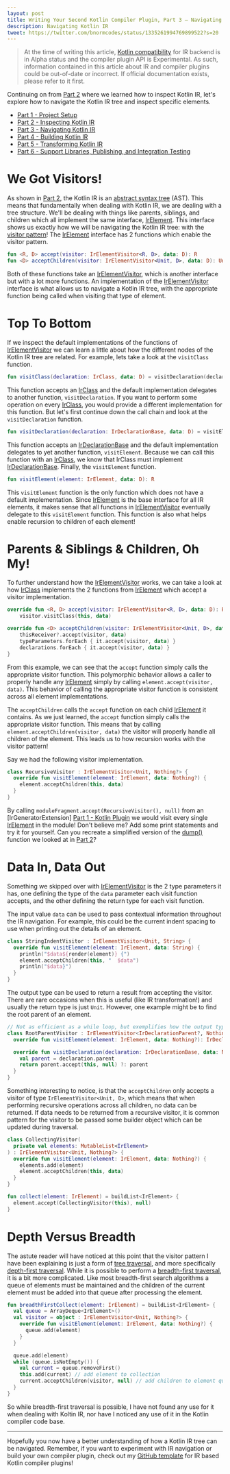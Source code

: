 ```yaml
---
layout: post
title: Writing Your Second Kotlin Compiler Plugin, Part 3 — Navigating Kotlin IR
description: Navigating Kotlin IR
tweet: https://twitter.com/bnormcodes/status/1335261994769899522?s=20
---
```


> At the time of writing this article, [Kotlin compatibility] for IR backend is in Alpha status and
> the compiler plugin API is Experimental. As such, information contained in this article about IR
> and compiler plugins could be out-of-date or incorrect. If official documentation exists, please
> refer to it first.

Continuing on from [Part 2] where we learned how to inspect Kotlin IR, let's explore how to navigate
the Kotlin IR tree and inspect specific elements.

- [Part 1 - Project Setup][Part 1]
- [Part 2 - Inspecting Kotlin IR][Part 2]
- [Part 3 - Navigating Kotlin IR][Part 3]
- [Part 4 - Building Kotlin IR][Part 4]
- [Part 5 - Transforming Kotlin IR][Part 5]
- [Part 6 - Support Libraries, Publishing, and Integration Testing][Part 6]

# We Got Visitors!

As shown in [Part 2], the Kotlin IR is an [abstract syntax tree] (AST). This means that
fundamentally when dealing with Kotlin IR, we are dealing with a tree structure. We'll be dealing
with things like parents, siblings, and children which all implement the same interface,
[IrElement]. This interface shows us exactly how we will be navigating the Kotlin IR tree: with the
[visitor pattern]! The [IrElement] interface has 2 functions which enable the visitor pattern.

```kotlin
fun <R, D> accept(visitor: IrElementVisitor<R, D>, data: D): R
fun <D> acceptChildren(visitor: IrElementVisitor<Unit, D>, data: D): Unit
```

Both of these functions take an [IrElementVisitor], which is another interface but with a lot more
functions. An implementation of the [IrElementVisitor] interface is what allows us to navigate a
Kotlin IR tree, with the appropriate function being called when visiting that type of element.

# Top To Bottom

If we inspect the default implementations of the functions of [IrElementVisitor] we can learn a
little about how the different nodes of the Kotlin IR tree are related. For example, lets take a
look at the `visitClass` function.

```kotlin
fun visitClass(declaration: IrClass, data: D) = visitDeclaration(declaration, data)
```

This function accepts an [IrClass] and the default implementation delegates to another function,
`visitDeclaration`. If you want to perform some operation on every [IrClass], you would provide a
different implementation for this function. But let's first continue down the call chain and look at
the `visitDeclaration` function.

```kotlin
fun visitDeclaration(declaration: IrDeclarationBase, data: D) = visitElement(declaration, data)
```

This function accepts an [IrDeclarationBase] and the default implementation delegates to yet another
function, `visitElement`. Because we can call this function with an [IrClass], we know that IrClass
must implement [IrDeclarationBase]. Finally, the `visitElement` function.

```kotlin
fun visitElement(element: IrElement, data: D): R
```

This `visitElement` function is the only function which does not have a default implementation.
Since [IrElement] is the base interface for all IR elements, it makes sense that all functions in
[IrElementVisitor] eventually delegate to this `visitElement` function. This function is also what
helps enable recursion to children of each element!

# Parents & Siblings & Children, Oh My!

To further understand how the [IrElementVisitor] works, we can take a look at how [IrClass]
implements the 2 functions from [IrElement] which accept a visitor implementation.

```kotlin
override fun <R, D> accept(visitor: IrElementVisitor<R, D>, data: D): R =
    visitor.visitClass(this, data)

override fun <D> acceptChildren(visitor: IrElementVisitor<Unit, D>, data: D) {
    thisReceiver?.accept(visitor, data)
    typeParameters.forEach { it.accept(visitor, data) }
    declarations.forEach { it.accept(visitor, data) }
}
```

From this example, we can see that the `accept` function simply calls the appropriate visitor
function. This polymorphic behavior allows a caller to properly handle any [IrElement] simply by
calling `element.accept(visitor, data)`. This behavior of calling the appropriate visitor function
is consistent across all element implementations.

The `acceptChildren` calls the `accept` function on each child [IrElement] it contains. As we just
learned, the `accept` function simply calls the appropriate visitor function. This means that by
calling `element.acceptChildren(visitor, data)` the visitor will properly handle all children of
the element. This leads us to how recursion works with the visitor pattern!

Say we had the following visitor implementation.

```kotlin
class RecursiveVisitor : IrElementVisitor<Unit, Nothing?> {
  override fun visitElement(element: IrElement, data: Nothing?) {
    element.acceptChildren(this, data)
  }
}
```

By calling `moduleFragment.accept(RecursiveVisitor(), null)` from an [IrGeneratorExtension]
[Part 1 - Kotlin Plugin] we would visit every single [IrElement] in the module! Don't believe me?
Add some print statements and try it for yourself. Can you recreate a simplified version of the
[dump()] function we looked at in [Part 2]?

# Data In, Data Out

Something we skipped over with [IrElementVisitor] is the 2 type parameters it has, one defining the
type of the `data` parameter each visit function accepts, and the other defining the return type for
each visit function.

The input value `data` can be used to pass contextual information throughout the IR navigation. For
example, this could be the current indent spacing to use when printing out the details of an
element.

```kotlin
class StringIndentVisitor : IrElementVisitor<Unit, String> {
  override fun visitElement(element: IrElement, data: String) {
    println("$data${render(element)} {")
    element.acceptChildren(this, "  $data")
    println("$data}")
  }
}
```

The output type can be used to return a result from accepting the visitor. There are rare occasions
when this is useful (like IR transformation!) and usually the return type is just `Unit`. However,
one example might be to find the root parent of an element.

```kotlin
// Not as efficient as a while loop, but exemplifies how the output type could be used
class RootParentVisitor : IrElementVisitor<IrDeclarationParent?, Nothing?> {
  override fun visitElement(element: IrElement, data: Nothing?): IrDeclarationParent? = null

  override fun visitDeclaration(declaration: IrDeclarationBase, data: Nothing?): IrDeclarationParent {
    val parent = declaration.parent
    return parent.accept(this, null) ?: parent
  }
}
```

Something interesting to notice, is that the `acceptChildren` only accepts a visitor of type
`IrElementVisitor<Unit, D>`, which means that when performing recursive operations across all
children, no data can be returned. If data needs to be returned from a recursive visitor, it is
common pattern for the visitor to be passed some builder object which can be updated during
traversal.

```kotlin
class CollectingVisitor(
  private val elements: MutableList<IrElement>
) : IrElementVisitor<Unit, Nothing?> {
  override fun visitElement(element: IrElement, data: Nothing?) {
    elements.add(element)
    element.acceptChildren(this, data)
  }
}

fun collect(element: IrElement) = buildList<IrElement> {
  element.accept(CollectingVisitor(this), null)
}
```

# Depth Versus Breadth

The astute reader will have noticed at this point that the visitor pattern I have been explaining is
just a form of [tree traversal], and more specifically [depth-first traversal]. While it is possible
to perform a [breadth-first traversal], it is a bit more complicated. Like most breadth-first search
algorithms a queue of elements must be maintained and the children of the current element must be
added into that queue after processing the element.

```kotlin
fun breadthFirstCollect(element: IrElement) = buildList<IrElement> {
  val queue = ArrayDeque<IrElement>()
  val visitor = object : IrElementVisitor<Unit, Nothing?> {
    override fun visitElement(element: IrElement, data: Nothing?) {
      queue.add(element)
    }
  }

  queue.add(element)
  while (queue.isNotEmpty()) {
    val current = queue.removeFirst()
    this.add(current) // add element to collection
    current.acceptChildren(visitor, null) // add children to element queue
  }
}
```

So while breadth-first traversal is possible, I have not found any use for it when dealing with
Koltin IR, nor have I noticed any use of it in the Kotlin compiler code base.

---

Hopefully you now have a better understanding of how a Kotlin IR tree can be navigated. Remember, if
you want to experiment with IR navigation or build your own compiler plugin, check out my [GitHub
template] for IR based Kotlin compiler plugins!

[Kotlin compatibility]: https://kotlinlang.org/docs/reference/evolution/components-stability.html
[Part 1]: https://blog.bnorm.dev/writing-your-second-compiler-plugin-part-1
[Part 2]: https://blog.bnorm.dev/writing-your-second-compiler-plugin-part-2
[Part 3]: https://blog.bnorm.dev/writing-your-second-compiler-plugin-part-3
[Part 4]: https://blog.bnorm.dev/writing-your-second-compiler-plugin-part-4
[Part 5]: https://blog.bnorm.dev/writing-your-second-compiler-plugin-part-5
[Part 6]: https://blog.bnorm.dev/writing-your-second-compiler-plugin-part-6
[Part 1 - Kotlin Plugin]: https://blog.bnorm.dev/writing-your-second-compiler-plugin-part-1#kotlin-plugin
[abstract syntax tree]: https://en.wikipedia.org/wiki/Abstract_syntax_tree
[IrElement]: https://github.com/JetBrains/kotlin/blob/1.4.20/compiler/ir/ir.tree/src/org/jetbrains/kotlin/ir/IrElement.kt
[visitor pattern]: https://en.wikipedia.org/wiki/Visitor_pattern
[IrElementVisitor]: https://github.com/JetBrains/kotlin/blob/1.4.20/compiler/ir/ir.tree/src/org/jetbrains/kotlin/ir/visitors/IrElementVisitor.kt#L23
[IrClass]: https://github.com/JetBrains/kotlin/blob/1.4.20/compiler/ir/ir.tree/src/org/jetbrains/kotlin/ir/declarations/IrClass.kt#L31
[IrDeclarationBase]: https://github.com/JetBrains/kotlin/blob/1.4.20/compiler/ir/ir.tree/src/org/jetbrains/kotlin/ir/declarations/IrDeclaration.kt#L48
[dump()]: https://github.com/JetBrains/kotlin/blob/1.4.20/compiler/ir/ir.tree/src/org/jetbrains/kotlin/ir/util/DumpIrTree.kt#L30
[tree traversal]: https://en.wikipedia.org/wiki/Tree_traversal
[depth-first traversal]: https://en.wikipedia.org/wiki/Depth-first_search
[breadth-first traversal]: https://en.wikipedia.org/wiki/Breadth-first_search
[GitHub template]: https://github.com/bnorm/kotlin-ir-plugin-template
[debuglog]: https://github.com/bnorm/debuglog
